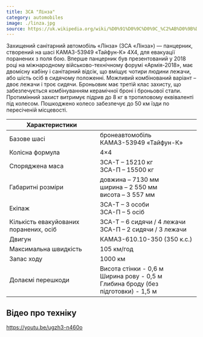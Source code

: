 ```yaml
---
title: ЗСА "Лінза"
category: automobiles
image: ./linza.jpg
source: https://uk.wikipedia.org/wiki/%D0%91%D0%9C%D0%9C_%C2%AB%D0%9B%D1%96%D0%BD%D0%B7%D0%B0%C2%BB
---
```


Захищений санітарний автомобіль «Лінза» (ЗСА «Лінза») — панцерник, створений на шасі КАМАЗ-53949 «Тайфун-К» 4Х4, для евакуації поранених з поля бою. Вперше панцерник був презентований у 2018 році на міжнародному військово-технічному форумі «Армія-2018», має двомісну кабіну і санітарний відсік, що вміщує чотири людини лежачи, або шість осіб в сидячому положенні. Можливий комбінований варіант – двоє лежачи і троє сидячи.
Броньовик має третій клас захисту, що забезпечується комбінуванням керамічної броні і броньової стали. Протимінний захист витримує підрив до 8 кг в тротиловому еквіваленті під колесом. Пошкоджено колесо забезпечує до 50 км їзди по пересіченій місцевості.

| Характеристики                         |                                                                                            |
| -------------------------------------- | ------------------------------------------------------------------------------------------ |
| Базове шасі                            | бронеавтомобіль КАМАЗ-53949 «Тайфун-К»                                                     |
| Колісна формула                        | 4×4                                                                                        |
| Споряджена маса                        | ЗСА-Т – 15210 кг <br/>ЗСА-П – 15500 кг                                                     |
| Габаритні розміри                      | довжина – 7130 мм <br/>ширина – 2 550 мм <br/>висота – 3 557 мм                            |
| Екіпаж                                 | ЗСА-Т – 3 особи <br/>ЗСА-П – 5 осіб                                                        |
| Кількість евакуйованих поранених, осіб | ЗСА-Т – 6 сидячи / 4 лежачи <br/>ЗСА-П – 2 сидячи / 3 лежачи                               |
| Двигун                                 | КАМАЗ-610.10-350 (350 к.с.)                                                                |
| Максимальна швидкість                  | 105 км/год                                                                                 |
| Запас ходу                             | 1000 км                                                                                    |
| Долаємі перешкоди                      | Висота стінки - 0,6 м <br/>Ширина рову - 0,5 м <br/>Глибина броду (без підготовки) - 1,5 м |

## Відео про техніку

https://youtu.be/ugzh3-n460o
